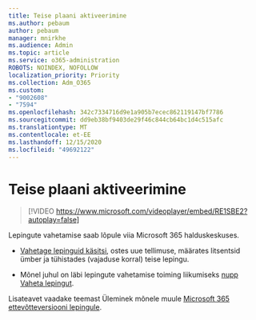 ```yaml
---
title: Teise plaani aktiveerimine
ms.author: pebaum
author: pebaum
manager: mnirkhe
ms.audience: Admin
ms.topic: article
ms.service: o365-administration
ROBOTS: NOINDEX, NOFOLLOW
localization_priority: Priority
ms.collection: Adm_O365
ms.custom:
- "9002608"
- "7594"
ms.openlocfilehash: 342c7334716d9e1a905b7ecec862119147bf7786
ms.sourcegitcommit: dd9eb38bf9403de29f46c844cb64bc1d4c515afc
ms.translationtype: MT
ms.contentlocale: et-EE
ms.lasthandoff: 12/15/2020
ms.locfileid: "49692122"
---
```

# <a name="switch-to-a-different-plan"></a>Teise plaani aktiveerimine

> [!VIDEO https://www.microsoft.com/videoplayer/embed/RE1SBE2?autoplay=false]

Lepingute vahetamise saab lõpule viia Microsoft 365 halduskeskuses.

- [Vahetage lepinguid käsitsi](https://docs.microsoft.com/microsoft-365/commerce/subscriptions/switch-plans-manually), ostes uue tellimuse, määrates litsentsid ümber ja tühistades (vajaduse korral) teise lepingu.

- Mõnel juhul on läbi lepingute vahetamise toiming liikumiseks [nupp Vaheta lepingut](https://docs.microsoft.com/microsoft-365/commerce/subscriptions/switch-to-a-different-plan#use-the-switch-plans-button).

Lisateavet vaadake teemast Üleminek mõnele muule [Microsoft 365 ettevõtteversiooni lepingule](https://docs.microsoft.com/microsoft-365/commerce/subscriptions/switch-to-a-different-plan).
